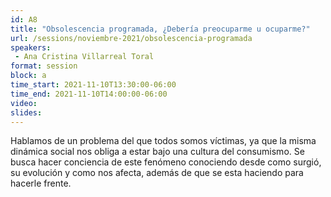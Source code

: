 ```yaml
---
id: A8
title: "Obsolescencia programada, ¿Debería preocuparme u ocuparme?"
url: /sessions/noviembre-2021/obsolescencia-programada
speakers:
 - Ana Cristina Villarreal Toral
format: session
block: a
time_start: 2021-11-10T13:30:00-06:00
time_end: 2021-11-10T14:00:00-06:00
video:
slides:
---
```


Hablamos de un problema del que todos somos víctimas, ya que la misma dinámica social nos obliga a estar bajo una cultura del consumismo. Se busca hacer conciencia de este fenómeno conociendo desde como surgió, su evolución y como nos afecta, además de que se esta haciendo para hacerle frente.
